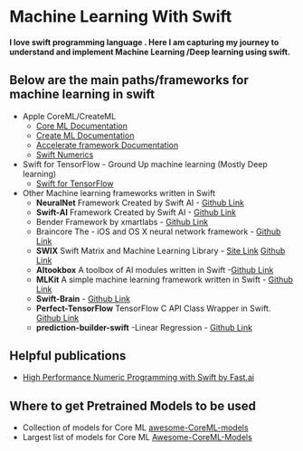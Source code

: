 # Machine Learning With Swift

#### I love swift programming language . Here I am capturing my journey to understand and implement Machine Learning /Deep learning using swift.

## Below are the main paths/frameworks for machine learning in swift

- Apple CoreML/CreateML 
	- [Core ML Documentation](https://developer.apple.com/documentation/coreml)
	- [Create ML Documentation](https://developer.apple.com/documentation/createml)
	- [Accelerate framework Documentation](https://developer.apple.com/documentation/accelerate)
	- [Swift Numerics](https://github.com/apple/swift-numerics)
- Swift for TensorFlow - Ground Up machine learning (Mostly Deep learning)
	- [Swift for TensorFlow](https://www.tensorflow.org/swift)
- Other Machine learning frameworks written in Swift 
	- **NeuralNet** Framework Created by Swift AI  - [Github Link](https://github.com/Swift-AI/NeuralNet)
	- **Swift-AI** Framework Created by Swift AI  - [Github Link](https://github.com/Swift-AI/Swift-AI)
	- Bender Framework by xmartlabs - [Github Link](https://github.com/xmartlabs/Bender)
	- Braincore The -  iOS and OS X neural network framework - [Github Link](https://github.com/alejandro-isaza/BrainCore)
	- **SWIX** Swift Matrix and Machine Learning Library - [Site Link](https://stsievert.com/swix/) [Github Link](https://github.com/stsievert/swix)
	- **AItookbox** A toolbox of AI modules written in Swift -[Github Link](https://github.com/KevinCoble/AIToolbox)
	- **MLKit** A simple machine learning framework written in Swift - [Github Link](https://github.com/Somnibyte/MLKit)
	- **Swift-Brain** - [Github Link](https://github.com/vlall/Swift-Brain)
	- **Perfect-TensorFlow** TensorFlow C API Class Wrapper in Swift. [Github Link](https://github.com/PerfectlySoft/Perfect-TensorFlow)
	- **prediction-builder-swift** -Linear Regression - [Github Link](https://github.com/denissimon/prediction-builder-swift)
	
	
## Helpful publications

- [High Performance Numeric Programming with Swift by Fast.ai]( https://www.fast.ai/2019/01/10/swift-numerics/)

## Where to get Pretrained Models to be used
- Collection of models for Core ML [awesome-CoreML-models](https://github.com/SwiftBrain/awesome-CoreML-models)
- Largest list of models for Core ML  [Awesome-CoreML-Models](https://github.com/likedan/Awesome-CoreML-Models)

